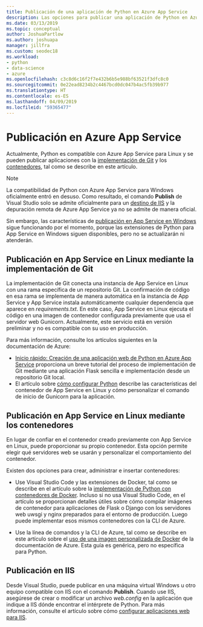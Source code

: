 ```yaml
---
title: Publicación de una aplicación de Python en Azure App Service
description: Las opciones para publicar una aplicación de Python en Azure App Service, incluida la implementación en Git y contenedores para Linux, y la implementación en IIS.
ms.date: 03/13/2019
ms.topic: conceptual
author: JoshuaPartlow
ms.author: joshuapa
manager: jillfra
ms.custom: seodec18
ms.workload:
- python
- data-science
- azure
ms.openlocfilehash: c3c8d6c16f2f7e432b6b5e988bf63521f3dfc8c0
ms.sourcegitcommit: 0e22ead8234b2c4467bcd0dc047b4ac5fb39b977
ms.translationtype: HT
ms.contentlocale: es-ES
ms.lasthandoff: 04/09/2019
ms.locfileid: "59365477"
---
```

# <a name="publish-to-azure-app-service"></a>Publicación en Azure App Service

Actualmente, Python es compatible con Azure App Service para Linux y se pueden publicar aplicaciones con la [implementación de Git](#publish-to-app-service-on-linux-using-git-deploy) y los [contenedores](#publish-to-app-service-on-linux-using-containers), tal como se describe en este artículo.

> [!Note]
> La compatibilidad de Python con Azure App Service para Windows oficialmente entró en desuso. Como resultado, el comando **Publish** de Visual Studio solo se admite oficialmente para un [destino de IIS](#publish-to-iis) y la depuración remota de Azure App Service ya no se admite de manera oficial.
>
> Sin embargo, las características de [publicación en App Service en Windows](publish-to-app-service-windows.md) sigue funcionando por el momento, porque las extensiones de Python para App Service en Windows siguen disponibles, pero no se actualizarán ni atenderán.

## <a name="publish-to-app-service-on-linux-using-git-deploy"></a>Publicación en App Service en Linux mediante la implementación de Git

La implementación de Git conecta una instancia de App Service en Linux con una rama específica de un repositorio Git. La confirmación de código en esa rama se implementa de manera automática en la instancia de App Service y App Service instala automáticamente cualquier dependencia que aparece en *requirements.txt*. En este caso, App Service en Linux ejecuta el código en una imagen de contenedor configurada previamente que usa el servidor web Gunicorn. Actualmente, este servicio está en versión preliminar y no es compatible con su uso en producción.

Para más información, consulte los artículos siguientes en la documentación de Azure:

- [Inicio rápido: Creación de una aplicación web de Python en Azure App Service](/azure/app-service/containers/quickstart-python?toc=%2Fpython%2Fazure%2FTOC.json) proporciona un breve tutorial del proceso de implementación de Git mediante una aplicación Flask sencilla e implementación desde un repositorio Git local.
- El artículo sobre [cómo configurar Python](/azure/app-service/containers/how-to-configure-python) describe las características del contenedor de App Service en Linux y cómo personalizar el comando de inicio de Gunicorn para la aplicación.

## <a name="publish-to-app-service-on-linux-using-containers"></a>Publicación en App Service en Linux mediante los contenedores

En lugar de confiar en el contenedor creado previamente con App Service en Linux, puede proporcionar su propio contenedor. Esta opción permite elegir qué servidores web se usarán y personalizar el comportamiento del contenedor.

Existen dos opciones para crear, administrar e insertar contenedores:

- Use Visual Studio Code y las extensiones de Docker, tal como se describe en el artículo sobre la [implementación de Python con contenedores de Docker](https://code.visualstudio.com/docs/python/tutorial-deploy-containers). Incluso si no usa Visual Studio Code, en el artículo se proporcionan detalles útiles sobre cómo compilar imágenes de contenedor para aplicaciones de Flask o Django con los servidores web uwsgi y nginx preparados para el entorno de producción. Luego puede implementar esos mismos contenedores con la CLI de Azure.

- Use la línea de comandos y la CLI de Azure, tal como se describe en este artículo sobre el [uso de una imagen personalizada de Docker](/azure/app-service/containers/tutorial-custom-docker-image) de la documentación de Azure. Esta guía es genérica, pero no específica para Python.

## <a name="publish-to-iis"></a>Publicación en IIS

Desde Visual Studio, puede publicar en una máquina virtual Windows u otro equipo compatible con IIS con el comando **Publish**. Cuando use IIS, asegúrese de crear o modificar un archivo *web.config* en la aplicación que indique a IIS dónde encontrar el intérprete de Python. Para más información, consulte el artículo sobre cómo [configurar aplicaciones web para IIS](configure-web-apps-for-iis-windows.md).
